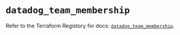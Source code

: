# `datadog_team_membership`

Refer to the Terraform Registory for docs: [`datadog_team_membership`](https://registry.terraform.io/providers/datadog/datadog/3.27.0/docs/resources/team_membership).
